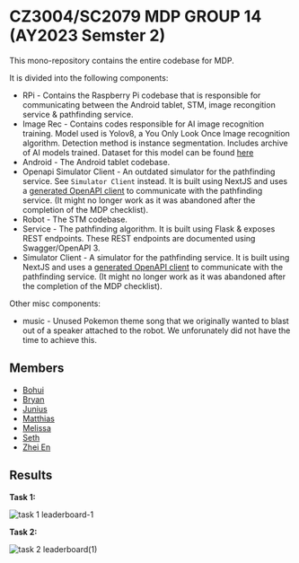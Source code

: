 # CZ3004/SC2079 MDP GROUP 14 (AY2023 Semster 2)

This mono-repository contains the entire codebase for MDP. 

It is divided into the following components:
* RPi - Contains the Raspberry Pi codebase that is responsible for communicating between the Android tablet, STM, image recongition service & pathfinding service.
* Image Rec - Contains codes responsible for AI image recognition training. Model used is Yolov8, a You Only Look Once Image recognition algorithm. Detection method is instance segmentation. Includes archive of AI models trained. Dataset for this model can be found [here](https://universe.roboflow.com/my-space-gprvy/yukto-s-c/dataset/61)
* Android - The Android tablet codebase.
* Openapi Simulator Client - An outdated simulator for the pathfinding service. See `Simulator Client` instead. It is built using NextJS and uses a [generated OpenAPI client](https://github.com/OpenAPITools/openapi-generator) to communicate with the pathfinding service. (It might no longer work as it was abandoned after the completion of the MDP checklist).
* Robot - The STM codebase.
* Service - The pathfinding algorithm. It is built using Flask & exposes REST endpoints. These REST endpoints are documented using Swagger/OpenAPI 3.
* Simulator Client - A simulator for the pathfinding service. It is built using NextJS and uses a [generated OpenAPI client](https://github.com/OpenAPITools/openapi-generator) to communicate with the pathfinding service. (It might no longer work as it was abandoned after the completion of the MDP checklist).

Other misc components:
* music - Unused Pokemon theme song that we originally wanted to blast out of a speaker attached to the robot. We unforunately did not have the time to achieve this.

## Members
* [Bohui](https://github.com/bh555)
* [Bryan](https://github.com/BryanTohWS)
* [Junius](https://github.com/Junius00)
* [Matthias](https://github.com/Pante)
* [Melissa](https://github.com/seow2002)
* [Seth](https://github.com/sethlxk)
* [Zhei En](https://github.com/zheien)

## Results

**Task 1:**

![task 1 leaderboard-1](https://github.com/Pante/SC2079/assets/9427324/63c0b7df-2cd6-4ab6-a096-7543b3eee692)


**Task 2:**

![task 2 leaderboard(1)](https://github.com/Pante/SC2079/assets/9427324/2969a2ac-4442-4e5c-a6b2-a2b90acee73e)
